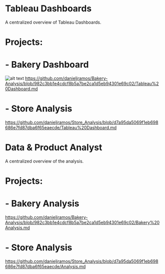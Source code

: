 # Tableau Dashboards

A centralized overview of Tableau Dashboards.

# Projects:

# - Bakery Dashboard 

![alt text](https://github.com/danieljramos/Analysis_pics/blob/main/Dashboard%20(2).png?raw=true)
https://github.com/danieljramos/Bakery-Analysis/blob/982c3bb1e4cdcf8b5a7be2ca1d5eb94301e69c02/Tableau%20Dashboard.md

# - Store Analysis 
https://github.com/danieljramos/Store_Analysis/blob/d7a95da5069f1eb698686e7fd87dba6f65eaecde/Tableau%20Dashboard.md


# Data & Product Analyst

A centralized overview of the analysis.

# Projects:

# - Bakery Analysis 
https://github.com/danieljramos/Bakery-Analysis/blob/982c3bb1e4cdcf8b5a7be2ca1d5eb94301e69c02/Bakery%20Analysis.md

# - Store Analysis 
https://github.com/danieljramos/Store_Analysis/blob/d7a95da5069f1eb698686e7fd87dba6f65eaecde/Analysis.md




